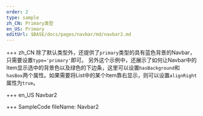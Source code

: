 ```yaml
--- 
order: 2
type: sample
zh_CN: Primary类型
en_US: Primary
editUrl: $BASE/docs/pages/navbar/md/navbar2.md
---
```


+++ zh_CN
 除了默认类型外，还提供了<Code>primary</Code>类型的具有蓝色背景的Navbar，只需要设置<Code>type='primary'</Code>即可。
   另外这个示例中，还展示了如何让Navbar中的Item显示选中的背景色以及绿色的下边条，这里可以设置<Code>hasBackground</Code>和
   <Code>hasBox</Code>两个属性。如果需要将List中的某个Item靠右显示，则可以设置<Code>alignRight</Code>属性为<Code>true</Code>。


+++ en_US
Navbar2

+++ SampleCode
fileName: Navbar2
